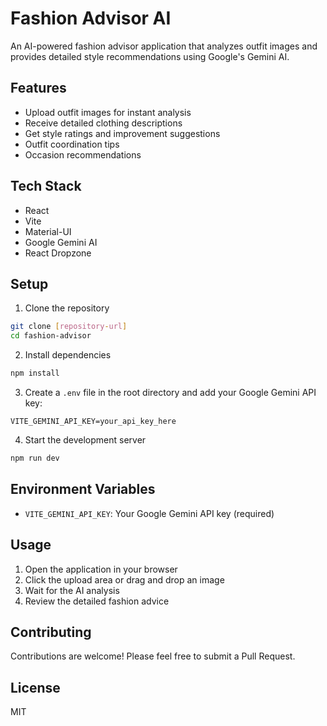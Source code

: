 # Fashion Advisor AI

An AI-powered fashion advisor application that analyzes outfit images and provides detailed style recommendations using Google's Gemini AI.

## Features

- Upload outfit images for instant analysis
- Receive detailed clothing descriptions
- Get style ratings and improvement suggestions
- Outfit coordination tips
- Occasion recommendations

## Tech Stack

- React
- Vite
- Material-UI
- Google Gemini AI
- React Dropzone

## Setup

1. Clone the repository
```bash
git clone [repository-url]
cd fashion-advisor
```

2. Install dependencies
```bash
npm install
```

3. Create a `.env` file in the root directory and add your Google Gemini API key:
```
VITE_GEMINI_API_KEY=your_api_key_here
```

4. Start the development server
```bash
npm run dev
```

## Environment Variables

- `VITE_GEMINI_API_KEY`: Your Google Gemini API key (required)

## Usage

1. Open the application in your browser
2. Click the upload area or drag and drop an image
3. Wait for the AI analysis
4. Review the detailed fashion advice

## Contributing

Contributions are welcome! Please feel free to submit a Pull Request.

## License

MIT